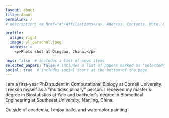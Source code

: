 ```yaml
---
layout: about
title: About
permalink: /
# description: <a href="#">Affiliations</a>. Address. Contacts. Moto. Etc.

profile:
  align: right
  image: yl_personal.jpeg
  address: >
    <p>Photo shot at Qingdao, China.</p>

news: false  # includes a list of news items
selected_papers: false # includes a list of papers marked as "selected={true}"
social: true  # includes social icons at the bottom of the page
---
```


I am a first-year PhD student in Computational Biology at Cornell University. I reckon myself as a "multidisciplinary" person. I received my master's degree in Biostatistics at Yale and bachelor's degree in Biomedical Engineering at Southeast University, Nanjing, China. 

<!-- My research interest -->

Outside of academia, I enjoy ballet and watercolor painting.